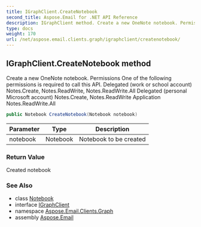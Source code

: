 ```yaml
---
title: IGraphClient.CreateNotebook
second_title: Aspose.Email for .NET API Reference
description: IGraphClient method. Create a new OneNote notebook. Permissions One of the following permissions is required to call this API. Delegated work or school account Notes.Create Notes.ReadWrite Notes.ReadWrite.All Delegated personal Microsoft account Notes.Create Notes.ReadWrite Application Notes.ReadWrite.All
type: docs
weight: 170
url: /net/aspose.email.clients.graph/igraphclient/createnotebook/
---
```

## IGraphClient.CreateNotebook method

Create a new OneNote notebook. Permissions One of the following permissions is required to call this API. Delegated (work or school account) Notes.Create, Notes.ReadWrite, Notes.ReadWrite.All Delegated (personal Microsoft account) Notes.Create, Notes.ReadWrite Application Notes.ReadWrite.All

```csharp
public Notebook CreateNotebook(Notebook notebook)
```

| Parameter | Type | Description |
| --- | --- | --- |
| notebook | Notebook | Notebook to be created |

### Return Value

Created notebook

### See Also

* class [Notebook](../../notebook/)
* interface [IGraphClient](../)
* namespace [Aspose.Email.Clients.Graph](../../igraphclient/)
* assembly [Aspose.Email](../../../)


